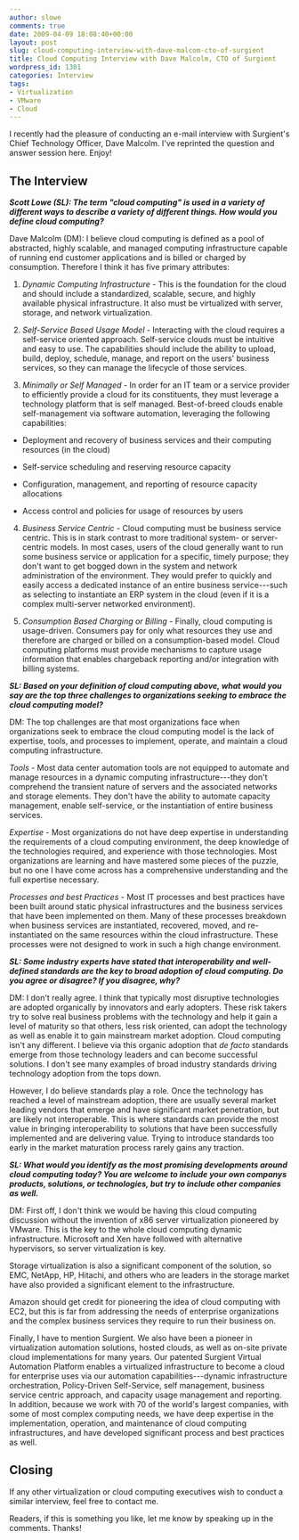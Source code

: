```yaml
---
author: slowe
comments: true
date: 2009-04-09 18:08:40+00:00
layout: post
slug: cloud-computing-interview-with-dave-malcom-cto-of-surgient
title: Cloud Computing Interview with Dave Malcolm, CTO of Surgient
wordpress_id: 1301
categories: Interview
tags:
- Virtualization
- VMware
- Cloud
---
```


I recently had the pleasure of conducting an e-mail interview with Surgient's Chief Technology Officer, Dave Malcolm. I've reprinted the question and answer session here. Enjoy!

## The Interview

**_Scott Lowe (SL): The term "cloud computing" is used in a variety of different ways to describe a variety of different things. How would you define cloud computing?_**

Dave Malcolm (DM): I believe cloud computing is defined as a pool of abstracted, highly scalable, and managed computing infrastructure capable of running end customer applications and is billed or charged by consumption. Therefore I think it has five primary attributes:

1. _Dynamic Computing Infrastructure -_ This is the foundation for the cloud and should include a standardized, scalable, secure, and highly available physical infrastructure. It also must be virtualized with server, storage, and network virtualization.

2. _Self-Service Based Usage Model -_ Interacting with the cloud requires a self-service oriented approach. Self-service clouds must be intuitive and easy to use. The capabilities should include the ability to upload, build, deploy, schedule, manage, and report on the users' business services, so they can manage the lifecycle of those services.

3. _Minimally or Self Managed -_ In order for an IT team or a service provider to efficiently provide a cloud for its constituents, they must leverage a technology platform that is self managed. Best-of-breed clouds enable self-management via software automation, leveraging the following capabilities:  

  * Deployment and recovery of business services and their computing resources (in the cloud)

  * Self-service scheduling and reserving resource capacity

  * Configuration, management, and reporting of resource capacity allocations

  * Access control and policies for usage of resources by users

4. _Business Service Centric -_ Cloud computing must be business service centric. This is in stark contrast to more traditional system- or server-centric models. In most cases, users of the cloud generally want to run some business service or application for a specific, timely purpose; they don't want to get bogged down in the system and network administration of the environment. They would prefer to quickly and easily access a dedicated instance of an entire business service---such as selecting to instantiate an ERP system in the cloud (even if it is a complex multi-server networked environment).

5. _Consumption Based Charging or Billing -_ Finally, cloud computing is usage-driven. Consumers pay for only what resources they use and therefore are charged or billed on a consumption-based model. Cloud computing platforms must provide mechanisms to capture usage information that enables chargeback reporting and/or integration with billing systems.

**_SL: Based on your definition of cloud computing above, what would you say are the top three challenges to organizations seeking to embrace the cloud computing model?_**

DM: The top challenges are that most organizations face when organizations seek to embrace the cloud computing model is the lack of expertise, tools, and processes to implement, operate, and maintain a cloud computing infrastructure.

_Tools_ - Most data center automation tools are not equipped to automate and manage resources in a dynamic computing infrastructure---they don't comprehend the transient nature of servers and the associated networks and storage elements. They don't have the ability to automate capacity management, enable self-service, or the instantiation of entire business services.

_Expertise_ - Most organizations do not have deep expertise in understanding the requirements of a cloud computing environment, the deep knowledge of the technologies required, and experience with those technologies. Most organizations are learning and have mastered some pieces of the puzzle, but no one I have come across has a comprehensive understanding and the full expertise necessary.

_Processes and best Practices_ - Most IT processes and best practices have been built around static physical infrastructures and the business services that have been implemented on them. Many of these processes breakdown when business services are instantiated, recovered, moved, and re-instantiated on the same resources within the cloud infrastructure. These processes were not designed to work in such a high change environment.

**_SL: Some industry experts have stated that interoperability and well-defined standards are the key to broad adoption of cloud computing. Do you agree or disagree? If you disagree, why?_**

DM: I don't really agree. I think that typically most disruptive technologies are adopted organically by innovators and early adopters. These risk takers try to solve real business problems with the technology and help it gain a level of maturity so that others, less risk oriented, can adopt the technology as well as enable it to gain mainstream market adoption. Cloud computing isn't any different. I believe via this organic adoption that _de facto_ standards emerge from those technology leaders and can become successful solutions. I don't see many examples of broad industry standards driving technology adoption from the tops down.

However, I do believe standards play a role. Once the technology has reached a level of mainstream adoption, there are usually several market leading vendors that emerge and have significant market penetration, but are likely not interoperable. This is where standards can provide the most value in bringing interoperability to solutions that have been successfully implemented and are delivering value. Trying to introduce standards too early in the market maturation process rarely gains any traction.

**_SL: What would you identify as the most promising developments around cloud computing today? You are welcome to include your own companys products, solutions, or technologies, but try to include other companies as well._**

DM: First off, I don't think we would be having this cloud computing discussion without the invention of x86 server virtualization pioneered by VMware. This is the key to the whole cloud computing dynamic infrastructure. Microsoft and Xen have followed with alternative hypervisors, so server virtualization is key.

Storage virtualization is also a significant component of the solution, so EMC, NetApp, HP, Hitachi, and others who are leaders in the storage market have also provided a significant element to the infrastructure.

Amazon should get credit for pioneering the idea of cloud computing with EC2, but this is far from addressing the needs of enterprise organizations and the complex business services they require to run their business on.

Finally, I have to mention Surgient. We also have been a pioneer in virtualization automation solutions, hosted clouds, as well as on-site private cloud implementations for many years. Our patented Surgient Virtual Automation Platform enables a virtualized infrastructure to become a cloud for enterprise uses via our automation capabilities---dynamic infrastructure orchestration, Policy-Driven Self-Service, self management, business service centric approach, and capacity usage management and reporting. In addition, because we work with 70 of the world's largest companies, with some of most complex computing needs, we have deep expertise in the implementation, operation, and maintenance of cloud computing infrastructures, and have developed significant process and best practices as well.

## Closing

If any other virtualization or cloud computing executives wish to conduct a similar interview, feel free to contact me.

Readers, if this is something you like, let me know by speaking up in the comments. Thanks!
